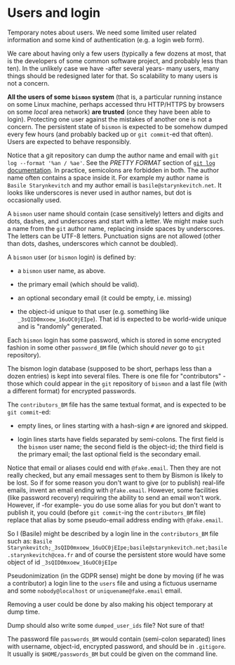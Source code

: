 <!-- file userlogin.md -->

# Users and login #

Temporary notes about users. We need some limited user related
information and some kind of authentication (e.g. a login web form).

We care about having only a few users (typically a few dozens at most,
that is the developers of some common software project, and probably
less than ten). In the unlikely case we have -after several years-
many users, many things should be redesigned later for that. So
scalability to many users is not a concern.

**All the users of some `bismon` system** (that is, a particular
running instance on some Linux machine, perhaps accessed thru
HTTP/HTTPS by browsers on some *local* area network) **are trusted**
(once they have been able to login). Protecting one user against the
mistakes of another one is not a concern. The persistent state of
`bismon` is expected to be somehow dumped every few hours (and
probably backed up or `git commit`-ed that often). Users are expected
to behave responsibly.

Notice that a git repository can dump the author name and email with
`git log --format '%an / %ae'`. See the *PRETTY FORMAT* section of
[`git log` documentation](https://git-scm.com/docs/git-log.html). In
practice, semicolons are forbidden in both. The author name often
contains a space inside it. For example my author name is `Basile
Starynkevitch` and my author email is `basile@starynkevitch.net`. It
looks like underscores is never used in author names, but dot is
occasionally used.

A `bismon` user name should contain (case sensitively) letters and
digits and dots, dashes, and underscores and start with a letter. We
might make such a name from the `git` author name, replacing inside
spaces by underscores. The letters can be UTF-8 letters. Punctuation
signs are not allowed (other than dots, dashes, underscores which
cannot be doubled).

A `bismon` user (or `bismon` login) is defined by:

* a `bismon` user name, as above.

* the primary email (which should be valid).

* an optional secondary email (it could be empty, i.e. missing)

* the object-id unique to that user (e.g. something like
  `_3sQID0mxoew_16uOC0jEIpe`). That id is expected to be world-wide
  unique and is "randomly" generated.
  
Each `bismon` login has some password, which is stored in some
encrypted fashion in some other `password_BM` file (which should
*never* go to `git` repository).

The bismon login database (supposed to be short, perhaps less than a
dozen entries) is kept into several files. There is one file for
"contributors" - those which could appear in the `git` repository of
`bismon`
and a last file (with a different format) for encrypted passwords.

The `contributors_BM` file has the same textual format, and
 is expected to be `git commit`-ed:

* empty lines, or lines starting with a hash-sign `#` are ignored and
  skipped.
  
* login lines starts have fields separated by semi-colons. The first
  field is the `bismon` user name; the second field is the object-id;
  the third field is the primary email; the last optional field is the
  secondary email.

Notice that email or aliases could end with `@fake.email`. Then they
are not really checked, but any email messages sent to them by Bismon
is likely to be lost. So if for some reason you don't want to give (or
to publish) real-life emails, invent an email ending with
`@fake.email`. However, some facilities (like password recovery)
requiring the ability to send an email won't work. However, if -for
example- you do use some alias for you but don't want to publish it,
you could (before `git commit`-ing the `contributors_BM` file) replace
that alias by some pseudo-email address ending with `@fake.email`.
  
So I (Basile) might be described by a login line in the `contributors_BM`
file such as:
`Basile Starynkevitch;_3sQID0mxoew_16uOC0jEIpe;basile@starynkevitch.net;basile.starynkevitch@cea.fr`
and of course the persistent store would have some object of id
`_3sQID0mxoew_16uOC0jEIpe`


Pseudonimization (in the GDPR sense) might be done by moving (if he
was a contributor) a login line to the `users` file and using a
fictuous username and some `nobody@localhost` or
`uniquename@fake.email` email.

Removing a user could be done by also making his object temporary at
dump time.

Dump should also write some `dumped_user_ids` file?  Not sure of that!

The password file `passwords_BM` would contain (semi-colon separated)
lines with username, object-id, encrypted password, and should be in
`.gitigore`. It usually is `$HOME/passwords_BM` but could be given on
the command line.

